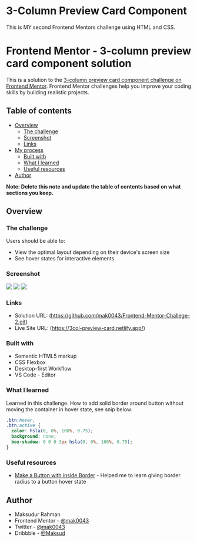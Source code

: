 # 3-Column Preview Card Component

This is MY second Frontend Mentors challenge using HTML and CSS.

# Frontend Mentor - 3-column preview card component solution

This is a solution to the [3-column preview card component challenge on Frontend Mentor](https://www.frontendmentor.io/challenges/3column-preview-card-component-pH92eAR2-). Frontend Mentor challenges help you improve your coding skills by building realistic projects.

## Table of contents

- [Overview](#overview)
  - [The challenge](#the-challenge)
  - [Screenshot](#screenshot)
  - [Links](#links)
- [My process](#my-process)
  - [Built with](#built-with)
  - [What I learned](#what-i-learned)
  - [Useful resources](#useful-resources)
- [Author](#author)

**Note: Delete this note and update the table of contents based on what sections you keep.**

## Overview

### The challenge

Users should be able to:

- View the optimal layout depending on their device's screen size
- See hover states for interactive elements

### Screenshot

![](./Screenhot-desktop.png)
![](./Screenhot-hover.png)
![](./Screenhot-mobile.png)

### Links

- Solution URL: (https://github.com/mak0043/Frontend-Mentor-Challege-2.git)
- Live Site URL: (https://3col-preview-card.netlify.app/)

### Built with

- Semantic HTML5 markup
- CSS Flexbox
- Desktop-first Workflow
- VS Code - Editor

### What I learned

Learned in this challenge. How to add solid border around button without moving the container in hover state, see snip below:

```css
.btn:hover,
.btn:active {
  color: hsla(0, 0%, 100%, 0.75);
  background: none;
  box-shadow: 0 0 0 3px hsla(0, 0%, 100%, 0.75);
}
```

### Useful resources

- [Make a Button with inside Border](https://stackoverflow.com/questions/24519268/how-to-make-a-button-with-inside-border) - Helped me to learn giving border radius to a button hover state

## Author

- Maksudur Rahman
- Frontend Mentor - [@mak0043](https://www.frontendmentor.io/profile/mak0043)
- Twitter - [@mak0043](https://twitter.com/mak0043)
- Dribbble - [@Maksud](https://dribbble.com/Maksud)
